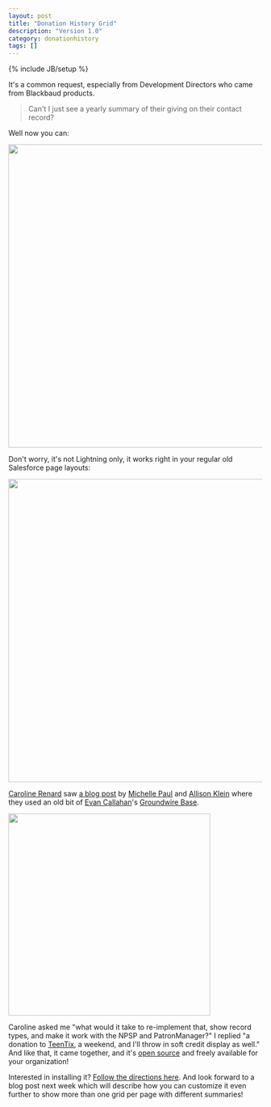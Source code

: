 ```yaml
---
layout: post
title: "Donation History Grid"
description: "Version 1.0"
category: donationhistory
tags: []
---
```

{% include JB/setup %}

It's a common request, especially from Development Directors who came from Blackbaud products.
 
 > Can't I just see a yearly summary of their giving on their contact record?

Well now you can:

<img src="https://camo.githubusercontent.com/b79d950b5669a6fe832c7d855fa4a0d4374e7686/687474703a2f2f63646361727465722e6769746875622e696f2f53616c6573666f726365446f6e6174696f6e486973746f72792f6c65782d64656d6f2e706e67" width=600/>

Don't worry, it's not Lightning only, it works right in your regular old Salesforce page layouts:


<img src="https://camo.githubusercontent.com/166942099e506fcc61d47e6e6c082b371cb2f005/687474703a2f2f63646361727465722e6769746875622e696f2f53616c6573666f726365446f6e6174696f6e486973746f72792f616c6f68612d64656d6f2e706e67" width=600/>

[Caroline Renard](http://www.carolinerenard.com/) saw [a blog post](http://www.spotlightonsalesforce.com/blog/2015/8/7/cleaning-up-fields-on-a-contact-record-need-better-title) by [Michelle Paul](http://twitter.com/fuzzydinosaur) and [Allison Klein](http://twitter.com/nyalli) where they used an old bit of [Evan Callahan](http://twitter.com/groundwired)'s [Groundwire Base](https://github.com/Groundwire/GWBase/).

<img src="http://i.imgur.com/imjWsMZ.png" width=400/>

Caroline asked me "what would it take to re-implement that, show record types, and make it work with the NPSP and PatronManager?" I replied "a donation to [TeenTix](http://teentix.org), a weekend, and I'll throw in soft credit display as well." And like that, it came together, and it's [open source](https://github.com/cdcarter/SalesforceDonationHistory) and freely available for your organization!

Interested in installing it? [Follow the directions here](http://cdcarter.github.io/SalesforceDonationHistory/install.html). And look forward to a blog post next week which will describe how you can customize it even further to show more than one grid per page with different summaries!
